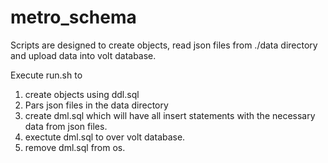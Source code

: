 # metro_schema
Scripts are designed to create objects, read json files from ./data directory and upload data into volt database. 

Execute run.sh to 
1. create objects using ddl.sql
2. Pars json files in the data directory
3. create dml.sql which will have all insert statements with the necessary data from json files.
4. exectute dml.sql to over volt database.
5. remove dml.sql from os.
